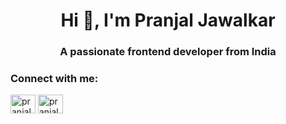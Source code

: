 <h1 align="center">Hi 👋, I'm Pranjal Jawalkar</h1>
<h3 align="center">A passionate frontend developer from India</h3>

<h3 align="left">Connect with me:</h3>
<p align="left">
<a href="https://linkedin.com/in/pranjal jawalkar" target="blank"><img align="center" src="https://raw.githubusercontent.com/rahuldkjain/github-profile-readme-generator/master/src/images/icons/Social/linked-in-alt.svg" alt="pranjal jawalkar" height="30" width="40" /></a>
<a href="https://instagram.com/pranjal_1460" target="blank"><img align="center" src="https://raw.githubusercontent.com/rahuldkjain/github-profile-readme-generator/master/src/images/icons/Social/instagram.svg" alt="pranjal_1460" height="30" width="40" /></a>
</p>
